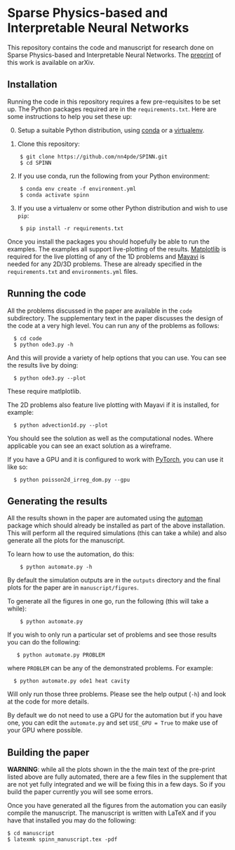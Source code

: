 # Sparse Physics-based and Interpretable Neural Networks

This repository contains the code and manuscript for research done on Sparse
Physics-based and Interpretable Neural Networks. The
[preprint](https://arxiv.org/abs/2102.13037) of this work is available on
arXiv.


## Installation

Running the code in this repository requires a few pre-requisites to be set
up. The Python packages required are in the `requirements.txt`. Here are some
instructions to help you set these up:

0. Setup a suitable Python distribution, using [conda](https://conda.io) or a
   [virtualenv](https://virtualenv.pypa.io/).

1. Clone this repository:
```
    $ git clone https://github.com/nn4pde/SPINN.git
    $ cd SPINN
```

2. If you use conda, run the following from your Python environment:
```
    $ conda env create -f environment.yml
    $ conda activate spinn
```

3. If you use a virtualenv or some other Python distribution and wish to use `pip`:
```
    $ pip install -r requirements.txt
```

Once you install the packages you should hopefully be able to run the
examples. The examples all support live-plotting of the results.
[Matplotlib](https://matplotlib.org) is required for the live plotting of any
of the 1D problems and [Mayavi](https://docs.enthought.com/mayavi/mayavi/) is
needed for any 2D/3D problems. These are already specified in the
`requirements.txt` and `environments.yml` files.


## Running the code

All the problems discussed in the paper are available in the `code`
subdirectory. The supplementary text in the paper discusses the design of the
code at a very high level.  You can run any of the problems as follows:
```
  $ cd code
  $ python ode3.py -h
```

And this will provide a variety of help options that you can use. You can see
the results live by doing:
```
  $ python ode3.py --plot
```
These require matlplotlib.

The 2D problems also feature live plotting with Mayavi if it is installed, for
example:
```
  $ python advection1d.py --plot
```
You should see the solution as well as the computational nodes.  Where
applicable you can see an exact solution as a wireframe.

If you have a GPU and it is configured to work with
[PyTorch](https://pytorch.org/), you can use it like so:
```
  $ python poisson2d_irreg_dom.py --gpu
```


## Generating the results

All the results shown in the paper are automated using the
[automan](https://automan.readthedocs.io) package which should already be
installed as part of the above installation. This will perform all the
required simulations (this can take a while) and also generate all the plots
for the manuscript.

To learn how to use the automation, do this:
```
    $ python automate.py -h
```

By default the simulation outputs are in the `outputs` directory and the
final plots for the paper are in `manuscript/figures`.

To generate all the figures in one go, run the following (this will take a while):
```
    $ python automate.py
```

If you wish to only run a particular set of problems and see those results you
can do the following:
```
   $ python automate.py PROBLEM
```

where `PROBLEM` can be any of the demonstrated problems.  For example:

```
  $ python automate.py ode1 heat cavity
```

Will only run those three problems. Please see the help output (`-h`) and look
at the code for more details.

By default we do not need to use a GPU for the automation but if you have one,
you can edit the `automate.py` and set `USE_GPU = True` to make use of your
GPU where possible.



## Building the paper

**WARNING**: while all the plots shown in the the main text of the pre-print
listed above are fully automated, there are a few files in the supplement that
are not yet fully integrated and we will be fixing this in a few days. So if
you build the paper currently you will see some errors.

Once you have generated all the figures from the automation you can easily
compile the manuscript. The manuscript is written with LaTeX and if you have
that installed you may do the following:

```
$ cd manuscript
$ latexmk spinn_manuscript.tex -pdf
```
